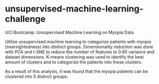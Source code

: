 # unsupervised-machine-learning-challenge
UCI Bootcamp: Unsupervised Machine Learning on Myopia Data

Utilize unsupervised machine learning to categorize patients with myopia (nearsightedness) into distinct groups. Dimensionality reduction was done with PCA and t-SNE to reduce the number of features to 0.90 variance and dataset dimensions. K-means clustering was used to identify the best amount of clusters and to categorize the patients into these clusters.

As a result of this analysis, it was found that the myopia patients can be clustered into 5 distinct groups.